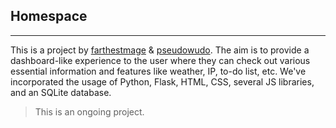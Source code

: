 <h2>Homespace</h2>  

---



This is a project by [farthestmage](https://github.com/farthestmage) & [pseudowudo](https://github.com/pseudowudo). The aim is to provide a dashboard-like experience to the user where they can check out various essential information and features like weather, IP, to-do list, etc. We've incorporated the usage of Python, Flask, HTML, CSS, several JS libraries, and an SQLite database.

> This is an ongoing project.
